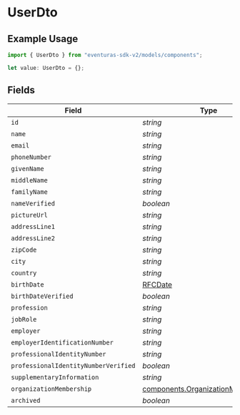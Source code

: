 # UserDto

## Example Usage

```typescript
import { UserDto } from "eventuras-sdk-v2/models/components";

let value: UserDto = {};
```

## Fields

| Field                                                                                  | Type                                                                                   | Required                                                                               | Description                                                                            |
| -------------------------------------------------------------------------------------- | -------------------------------------------------------------------------------------- | -------------------------------------------------------------------------------------- | -------------------------------------------------------------------------------------- |
| `id`                                                                                   | *string*                                                                               | :heavy_minus_sign:                                                                     | N/A                                                                                    |
| `name`                                                                                 | *string*                                                                               | :heavy_minus_sign:                                                                     | N/A                                                                                    |
| `email`                                                                                | *string*                                                                               | :heavy_minus_sign:                                                                     | N/A                                                                                    |
| `phoneNumber`                                                                          | *string*                                                                               | :heavy_minus_sign:                                                                     | N/A                                                                                    |
| `givenName`                                                                            | *string*                                                                               | :heavy_minus_sign:                                                                     | N/A                                                                                    |
| `middleName`                                                                           | *string*                                                                               | :heavy_minus_sign:                                                                     | N/A                                                                                    |
| `familyName`                                                                           | *string*                                                                               | :heavy_minus_sign:                                                                     | N/A                                                                                    |
| `nameVerified`                                                                         | *boolean*                                                                              | :heavy_minus_sign:                                                                     | N/A                                                                                    |
| `pictureUrl`                                                                           | *string*                                                                               | :heavy_minus_sign:                                                                     | N/A                                                                                    |
| `addressLine1`                                                                         | *string*                                                                               | :heavy_minus_sign:                                                                     | N/A                                                                                    |
| `addressLine2`                                                                         | *string*                                                                               | :heavy_minus_sign:                                                                     | N/A                                                                                    |
| `zipCode`                                                                              | *string*                                                                               | :heavy_minus_sign:                                                                     | N/A                                                                                    |
| `city`                                                                                 | *string*                                                                               | :heavy_minus_sign:                                                                     | N/A                                                                                    |
| `country`                                                                              | *string*                                                                               | :heavy_minus_sign:                                                                     | N/A                                                                                    |
| `birthDate`                                                                            | [RFCDate](../../types/rfcdate.md)                                                      | :heavy_minus_sign:                                                                     | N/A                                                                                    |
| `birthDateVerified`                                                                    | *boolean*                                                                              | :heavy_minus_sign:                                                                     | N/A                                                                                    |
| `profession`                                                                           | *string*                                                                               | :heavy_minus_sign:                                                                     | N/A                                                                                    |
| `jobRole`                                                                              | *string*                                                                               | :heavy_minus_sign:                                                                     | N/A                                                                                    |
| `employer`                                                                             | *string*                                                                               | :heavy_minus_sign:                                                                     | N/A                                                                                    |
| `employerIdentificationNumber`                                                         | *string*                                                                               | :heavy_minus_sign:                                                                     | N/A                                                                                    |
| `professionalIdentityNumber`                                                           | *string*                                                                               | :heavy_minus_sign:                                                                     | N/A                                                                                    |
| `professionalIdentityNumberVerified`                                                   | *boolean*                                                                              | :heavy_minus_sign:                                                                     | N/A                                                                                    |
| `supplementaryInformation`                                                             | *string*                                                                               | :heavy_minus_sign:                                                                     | N/A                                                                                    |
| `organizationMembership`                                                               | [components.OrganizationMemberDto](../../models/components/organizationmemberdto.md)[] | :heavy_minus_sign:                                                                     | N/A                                                                                    |
| `archived`                                                                             | *boolean*                                                                              | :heavy_minus_sign:                                                                     | N/A                                                                                    |